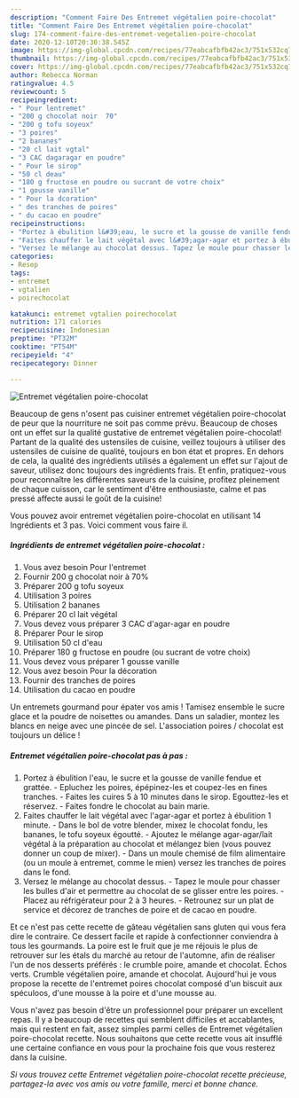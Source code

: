 ```yaml
---
description: "Comment Faire Des Entremet végétalien poire-chocolat"
title: "Comment Faire Des Entremet végétalien poire-chocolat"
slug: 174-comment-faire-des-entremet-vegetalien-poire-chocolat
date: 2020-12-10T20:30:38.545Z
image: https://img-global.cpcdn.com/recipes/77eabcafbfb42ac3/751x532cq70/entremet-vegetalien-poire-chocolat-photo-principale-de-la-recette.jpg
thumbnail: https://img-global.cpcdn.com/recipes/77eabcafbfb42ac3/751x532cq70/entremet-vegetalien-poire-chocolat-photo-principale-de-la-recette.jpg
cover: https://img-global.cpcdn.com/recipes/77eabcafbfb42ac3/751x532cq70/entremet-vegetalien-poire-chocolat-photo-principale-de-la-recette.jpg
author: Rebecca Norman
ratingvalue: 4.5
reviewcount: 5
recipeingredient:
- " Pour lentremet"
- "200 g chocolat noir  70"
- "200 g tofu soyeux"
- "3 poires"
- "2 bananes"
- "20 cl lait vgtal"
- "3 CAC dagaragar en poudre"
- " Pour le sirop"
- "50 cl deau"
- "180 g fructose en poudre ou sucrant de votre choix"
- "1 gousse vanille"
- " Pour la dcoration"
- " des tranches de poires"
- " du cacao en poudre"
recipeinstructions:
- "Portez à ébulition l&#39;eau, le sucre et la gousse de vanille fendue et grattée. Epluchez les poires, épépinez-les et coupez-les en fines tranches. Faites les cuires 5 à 10 minutes dans le sirop. Egouttez-les et réservez. Faites fondre le chocolat au bain marie."
- "Faites chauffer le lait végétal avec l&#39;agar-agar et portez à ébulition 1 minute. Dans le bol de votre blender, mixez le chocolat fondu, les bananes, le tofu soyeux égoutté. Ajoutez le mélange agar-agar/lait végétal à la préparation au chocolat et mélangez bien (vous pouvez donner un coup de mixer). Dans un moule chemisé de film alimentaire (ou un moule à entremet, comme le mien) versez les tranches de poires dans le fond."
- "Versez le mélange au chocolat dessus. Tapez le moule pour chasser les bulles d&#39;air et permettre au chocolat de se glisser entre les poires. Placez au réfrigérateur pour 2 à 3 heures. Retrounez sur un plat de service et décorez de tranches de poire et de cacao en poudre."
categories:
- Resep
tags:
- entremet
- vgtalien
- poirechocolat

katakunci: entremet vgtalien poirechocolat 
nutrition: 171 calories
recipecuisine: Indonesian
preptime: "PT32M"
cooktime: "PT54M"
recipeyield: "4"
recipecategory: Dinner

---
```



![Entremet végétalien poire-chocolat](https://img-global.cpcdn.com/recipes/77eabcafbfb42ac3/751x532cq70/entremet-vegetalien-poire-chocolat-photo-principale-de-la-recette.jpg)

Beaucoup de gens n'osent pas cuisiner entremet végétalien poire-chocolat de peur que la nourriture ne soit pas comme prévu. Beaucoup de choses ont un effet sur la qualité gustative de entremet végétalien poire-chocolat! Partant de la qualité des ustensiles de cuisine, veillez toujours à utiliser des ustensiles de cuisine de qualité, toujours en bon état et propres. En dehors de cela, la qualité des ingrédients utilisés a également un effet sur l'ajout de saveur, utilisez donc toujours des ingrédients frais. Et enfin, pratiquez-vous pour reconnaître les différentes saveurs de la cuisine, profitez pleinement de chaque cuisson, car le sentiment d'être enthousiaste, calme et pas pressé affecte aussi le goût de la cuisine!

<!--inarticleads1-->

Vous pouvez avoir entremet végétalien poire-chocolat en utilisant 14 Ingrédients et 3 pas. Voici comment vous faire il.

##### Ingrédients de entremet végétalien poire-chocolat :

1. Vous avez besoin  Pour l&#39;entremet
1. Fournir 200 g chocolat noir à 70%
1. Préparer 200 g tofu soyeux
1. Utilisation 3 poires
1. Utilisation 2 bananes
1. Préparer 20 cl lait végétal
1. Vous devez vous préparer 3 CAC d&#39;agar-agar en poudre
1. Préparer  Pour le sirop
1. Utilisation 50 cl d&#39;eau
1. Préparer 180 g fructose en poudre (ou sucrant de votre choix)
1. Vous devez vous préparer 1 gousse vanille
1. Vous avez besoin  Pour la décoration
1. Fournir  des tranches de poires
1. Utilisation  du cacao en poudre


Un entremets gourmand pour épater vos amis ! Tamisez ensemble le sucre glace et la poudre de noisettes ou amandes. Dans un saladier, montez les blancs en neige avec une pincée de sel. L&#39;association poires / chocolat est toujours un délice ! 

<!--inarticleads2-->

##### Entremet végétalien poire-chocolat pas à pas :

1. Portez à ébulition l&#39;eau, le sucre et la gousse de vanille fendue et grattée. - Epluchez les poires, épépinez-les et coupez-les en fines tranches. - Faites les cuires 5 à 10 minutes dans le sirop. Egouttez-les et réservez. - Faites fondre le chocolat au bain marie.
1. Faites chauffer le lait végétal avec l&#39;agar-agar et portez à ébulition 1 minute. - Dans le bol de votre blender, mixez le chocolat fondu, les bananes, le tofu soyeux égoutté. - Ajoutez le mélange agar-agar/lait végétal à la préparation au chocolat et mélangez bien (vous pouvez donner un coup de mixer). - Dans un moule chemisé de film alimentaire (ou un moule à entremet, comme le mien) versez les tranches de poires dans le fond.
1. Versez le mélange au chocolat dessus. - Tapez le moule pour chasser les bulles d&#39;air et permettre au chocolat de se glisser entre les poires. - Placez au réfrigérateur pour 2 à 3 heures. - Retrounez sur un plat de service et décorez de tranches de poire et de cacao en poudre.


Et ce n&#39;est pas cette recette de gâteau végétalien sans gluten qui vous fera dire le contraire. Ce dessert facile et rapide à confectionner conviendra à tous les gourmands. La poire est le fruit que je me réjouis le plus de retrouver sur les étals du marché au retour de l&#39;automne, afin de réaliser l&#39;un de nos desserts préférés : le crumble poire, amande et chocolat. Échos verts. Crumble végétalien poire, amande et chocolat. Aujourd&#39;hui je vous propose la recette de l&#39;entremet poires chocolat composé d&#39;un biscuit aux spéculoos, d&#39;une mousse à la poire et d&#39;une mousse au. 

<!--inarticleads1-->

<p>
Vous n'avez pas besoin d'être un professionnel pour préparer un excellent repas. Il y a beaucoup de recettes qui semblent difficiles et accablantes, mais qui restent en fait, assez simples parmi celles de Entremet végétalien poire-chocolat recette. Nous souhaitons que cette recette vous ait insufflé une certaine confiance en vous pour la prochaine fois que vous resterez dans la cuisine.
</p>

<p>
<i>Si vous trouvez cette Entremet végétalien poire-chocolat recette précieuse, partagez-la avec vos amis ou votre famille, merci et bonne chance.</i>
</p>
